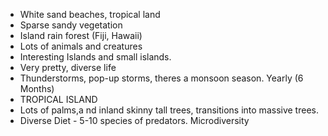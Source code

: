 - White sand beaches, tropical land
- Sparse sandy vegetation
- Island rain forest (Fiji, Hawaii)
- Lots of animals and creatures
- Interesting Islands and small islands.
- Very pretty, diverse life
- Thunderstorms, pop-up storms, theres a monsoon season. Yearly (6 Months)
- TROPICAL ISLAND
- Lots of palms,a nd inland skinny tall trees, transitions into massive trees.
- Diverse Diet - 5-10 species of predators. Microdiversity